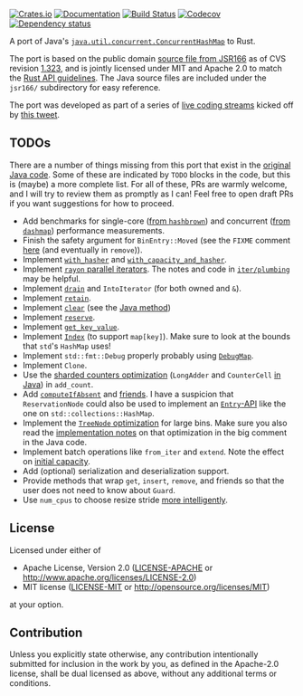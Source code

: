 [![Crates.io](https://img.shields.io/crates/v/flurry.svg)](https://crates.io/crates/flurry)
[![Documentation](https://docs.rs/flurry/badge.svg)](https://docs.rs/flurry/)
[![Build Status](https://dev.azure.com/jonhoo/jonhoo/_apis/build/status/flurry?branchName=master)](https://dev.azure.com/jonhoo/jonhoo/_build/latest?definitionId=15&branchName=master)
[![Codecov](https://codecov.io/github/jonhoo/flurry/coverage.svg?branch=master)](https://codecov.io/gh/jonhoo/flurry)
[![Dependency status](https://deps.rs/repo/github/jonhoo/flurry/status.svg)](https://deps.rs/repo/github/jonhoo/flurry)

A port of Java's [`java.util.concurrent.ConcurrentHashMap`](https://docs.oracle.com/javase/8/docs/api/java/util/concurrent/ConcurrentHashMap.html) to Rust.

The port is based on the public domain [source file from JSR166] as of
CVS revision [1.323], and is jointly licensed under MIT and Apache 2.0
to match the [Rust API guidelines]. The Java source files are included
under the `jsr166/` subdirectory for easy reference.

The port was developed as part of a series of [live coding streams]
kicked off by [this tweet].

## TODOs

There are a number of things missing from this port that exist in the
[original Java code](jsr166/src/ConcurrentHashMap.java). Some of these
are indicated by `TODO` blocks in the code, but this is (maybe) a more
complete list. For all of these, PRs are warmly welcome, and I will try
to review them as promptly as I can! Feel free to open draft PRs if you
want suggestions for how to proceed.

 - Add benchmarks for single-core ([from `hashbrown`][hashbrown-bench])
   and concurrent ([from `dashmap`][dashmap-bench]) performance
   measurements.
 - Finish the safety argument for `BinEntry::Moved` (see the `FIXME`
   comment [here][fixme] (and eventually in `remove`)).
 - Implement [`with_hasher`] and [`with_capacity_and_hasher`].
 - Implement [`rayon` parallel iterators]. The notes and code in
   [`iter/plumbing`] may be helpful.
 - Implement [`drain`] and `IntoIterator` (for both owned and `&`).
 - Implement [`retain`].
 - Implement [`clear`] (see the [Java method][java-clear])
 - Implement [`reserve`].
 - Implement [`get_key_value`].
 - Implement [`Index`] (to support `map[key]`). Make sure to look at the
   bounds that `std`'s `HashMap` uses!
 - Implement `std::fmt::Debug` properly probably using [`DebugMap`].
 - Implement `Clone`.
 - Use the [sharded counters optimization] (`LongAdder` and
   `CounterCell` [in Java][counters]) in `add_count`.
 - Add [`computeIfAbsent`] and [friends]. I have a suspicion that
   `ReservationNode` could also be used to implement an [`Entry`-API]
   like the one on `std::collections::HashMap`.
 - Implement the [`TreeNode` optimization] for large bins. Make sure you
   also read the [implementation notes][tree-impl] on that optimization
   in the big comment in the Java code.
 - Implement batch operations like `from_iter` and `extend`. Note the
   effect on [initial capacity].
 - Add (optional) serialization and deserialization support.
 - Provide methods that wrap `get`, `insert`, `remove`, and friends so
   that the user does not need to know about `Guard`.
 - Use `num_cpus` to choose resize stride [more intelligently][numcpu].

  [hashbrown-bench]: https://github.com/rust-lang/hashbrown/blob/master/benches/bench.rs
  [dashmap-bench]: https://github.com/xacrimon/dashmap/tree/master/benches
  [fixme]: https://github.com/jonhoo/flurry/blob/d3dae0465b37b7f12c4f0d58a16f36fb1d8c1596/src/lib.rs#L492
  [`with_hasher`]: https://doc.rust-lang.org/std/collections/struct.HashMap.html#method.with_hasher
  [`with_capacity_and_hasher`]: https://doc.rust-lang.org/std/collections/struct.HashMap.html#method.with_capacity_and_hasher
  [`rayon` parallel iterators]: https://docs.rs/rayon/1/rayon/iter/index.html
  [`iter/plumbing`]: https://github.com/rayon-rs/rayon/tree/master/src/iter/plumbing
  [`clear`]: https://doc.rust-lang.org/std/collections/struct.HashMap.html#method.clear
  [java-clear]: https://github.com/jonhoo/flurry/blob/79f8d608ece6f7d26d9499b74ebfeacfa545d141/jsr166/src/ConcurrentHashMap.java#L1157
  [`reserve`]: https://doc.rust-lang.org/std/collections/struct.HashMap.html#method.reserve
  [`get_key_value`]: https://doc.rust-lang.org/std/collections/struct.HashMap.html#method.get_key_value
  [`Index`]: https://doc.rust-lang.org/std/ops/trait.Index.html
  [`drain`]: https://doc.rust-lang.org/std/collections/struct.HashMap.html#method.drain
  [`retain`]: https://doc.rust-lang.org/std/collections/struct.HashMap.html#method.retain
  [`DebugMap`]: https://doc.rust-lang.org/std/fmt/struct.DebugMap.html
  [sharded counters optimization]: https://github.com/jonhoo/flurry/blob/d3dae0465b37b7f12c4f0d58a16f36fb1d8c1596/jsr166/src/ConcurrentHashMap.java#L400-L411
  [counters]: https://github.com/jonhoo/flurry/blob/d3dae0465b37b7f12c4f0d58a16f36fb1d8c1596/jsr166/src/ConcurrentHashMap.java#L2296-L2311
  [`computeIfAbsent`]: https://github.com/jonhoo/flurry/blob/d3dae0465b37b7f12c4f0d58a16f36fb1d8c1596/jsr166/src/ConcurrentHashMap.java#L1662
  [friends]: https://github.com/jonhoo/flurry/blob/d3dae0465b37b7f12c4f0d58a16f36fb1d8c1596/jsr166/src/ConcurrentHashMap.java#L1774
  [`Entry`-API]: https://doc.rust-lang.org/std/collections/struct.HashMap.html#method.entry
  [`TreeNode` optimization]: https://github.com/jonhoo/flurry/blob/d3dae0465b37b7f12c4f0d58a16f36fb1d8c1596/jsr166/src/ConcurrentHashMap.java#L327-L339
  [tree-impl]: https://github.com/jonhoo/flurry/blob/d3dae0465b37b7f12c4f0d58a16f36fb1d8c1596/jsr166/src/ConcurrentHashMap.java#L413-L447
  [initial capacity]: https://github.com/jonhoo/flurry/blob/5f93a5514fbc42aeb2b1f4228c097ebd3ea490fe/jsr166/src/ConcurrentHashMap.java#L394-L398
  [numcpu]: https://github.com/jonhoo/flurry/blob/d3dae0465b37b7f12c4f0d58a16f36fb1d8c1596/jsr166/src/ConcurrentHashMap.java#L2397

## License

Licensed under either of

 * Apache License, Version 2.0
   ([LICENSE-APACHE](LICENSE-APACHE) or http://www.apache.org/licenses/LICENSE-2.0)
 * MIT license
   ([LICENSE-MIT](LICENSE-MIT) or http://opensource.org/licenses/MIT)

at your option.

## Contribution

Unless you explicitly state otherwise, any contribution intentionally submitted
for inclusion in the work by you, as defined in the Apache-2.0 license, shall be
dual licensed as above, without any additional terms or conditions.

  [source file from JSR166]: http://gee.cs.oswego.edu/dl/concurrency-interest/index.html
  [1.323]: http://gee.cs.oswego.edu/cgi-bin/viewcvs.cgi/jsr166/src/main/java/util/concurrent/ConcurrentHashMap.java?revision=1.323&view=markup
  [Rust API guidelines]: https://rust-lang.github.io/api-guidelines/necessities.html#crate-and-its-dependencies-have-a-permissive-license-c-permissive
  [live coding streams]: https://www.youtube.com/playlist?list=PLqbS7AVVErFj824-6QgnK_Za1187rNfnl
  [this tweet]: https://twitter.com/jonhoo/status/1194969578855714816
  [upstream tests]: https://hg.openjdk.java.net/jdk/jdk13/file/tip/test/jdk/java/util/concurrent/ConcurrentHashMap
